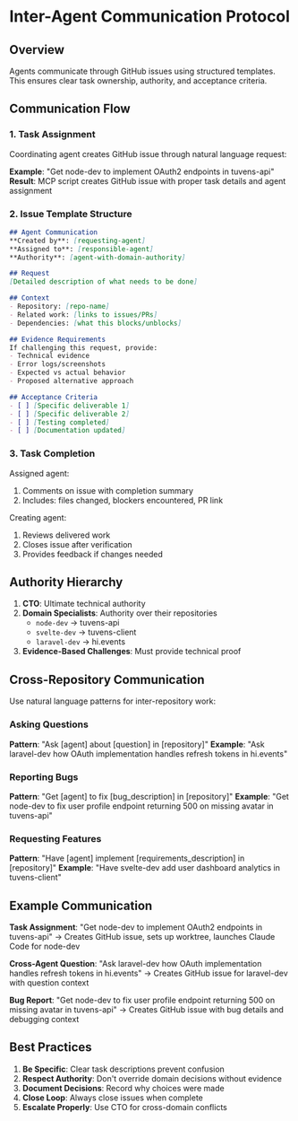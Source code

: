 # Inter-Agent Communication Protocol

## Overview

Agents communicate through GitHub issues using structured templates. This ensures clear task ownership, authority, and acceptance criteria.

## Communication Flow

### 1. Task Assignment
Coordinating agent creates GitHub issue through natural language request:

**Example**: "Get node-dev to implement OAuth2 endpoints in tuvens-api"
**Result**: MCP script creates GitHub issue with proper task details and agent assignment

### 2. Issue Template Structure

```markdown
## Agent Communication
**Created by**: [requesting-agent]
**Assigned to**: [responsible-agent] 
**Authority**: [agent-with-domain-authority]

## Request
[Detailed description of what needs to be done]

## Context
- Repository: [repo-name]
- Related work: [links to issues/PRs]
- Dependencies: [what this blocks/unblocks]

## Evidence Requirements
If challenging this request, provide:
- Technical evidence
- Error logs/screenshots
- Expected vs actual behavior
- Proposed alternative approach

## Acceptance Criteria
- [ ] [Specific deliverable 1]
- [ ] [Specific deliverable 2]
- [ ] [Testing completed]
- [ ] [Documentation updated]
```

### 3. Task Completion

Assigned agent:
1. Comments on issue with completion summary
2. Includes: files changed, blockers encountered, PR link

Creating agent:
1. Reviews delivered work
2. Closes issue after verification
3. Provides feedback if changes needed

## Authority Hierarchy

1. **CTO**: Ultimate technical authority
2. **Domain Specialists**: Authority over their repositories
   - `node-dev` → tuvens-api
   - `svelte-dev` → tuvens-client
   - `laravel-dev` → hi.events
3. **Evidence-Based Challenges**: Must provide technical proof

## Cross-Repository Communication

Use natural language patterns for inter-repository work:

### Asking Questions
**Pattern**: "Ask [agent] about [question] in [repository]"
**Example**: "Ask laravel-dev how OAuth implementation handles refresh tokens in hi.events"

### Reporting Bugs
**Pattern**: "Get [agent] to fix [bug_description] in [repository]"
**Example**: "Get node-dev to fix user profile endpoint returning 500 on missing avatar in tuvens-api"

### Requesting Features
**Pattern**: "Have [agent] implement [requirements_description] in [repository]"
**Example**: "Have svelte-dev add user dashboard analytics in tuvens-client"

## Example Communication

**Task Assignment**:
"Get node-dev to implement OAuth2 endpoints in tuvens-api"
→ Creates GitHub issue, sets up worktree, launches Claude Code for node-dev

**Cross-Agent Question**:
"Ask laravel-dev how OAuth implementation handles refresh tokens in hi.events"
→ Creates GitHub issue for laravel-dev with question context

**Bug Report**:
"Get node-dev to fix user profile endpoint returning 500 on missing avatar in tuvens-api"
→ Creates GitHub issue with bug details and debugging context

## Best Practices

1. **Be Specific**: Clear task descriptions prevent confusion
2. **Respect Authority**: Don't override domain decisions without evidence
3. **Document Decisions**: Record why choices were made
4. **Close Loop**: Always close issues when complete
5. **Escalate Properly**: Use CTO for cross-domain conflicts